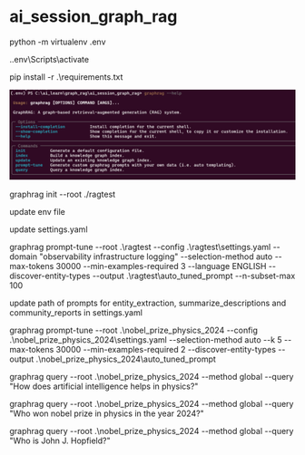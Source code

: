 # ai_session_graph_rag

python -m virtualenv .env  

.\.env\Scripts\activate  

pip install -r .\requirements.txt  

![GraphRAG Help](./img/graphrag_help.png)

graphrag init --root ./ragtest

update env file

update settings.yaml

graphrag prompt-tune --root .\ragtest --config .\ragtest\settings.yaml --domain "observability infrastructure logging" --selection-method auto --max-tokens 30000 --min-examples-required 3 --language ENGLISH --discover-entity-types --output .\ragtest\auto_tuned_prompt --n-subset-max 100

update path of prompts for entity_extraction, summarize_descriptions and community_reports in settings.yaml

graphrag prompt-tune --root .\nobel_prize_physics_2024 --config .\nobel_prize_physics_2024\settings.yaml --selection-method auto --k 5 --max-tokens 30000 --min-examples-required 2 --discover-entity-types --output .\nobel_prize_physics_2024\auto_tuned_prompt

graphrag query --root .\nobel_prize_physics_2024 --method global --query "How does artificial intelligence helps in physics?"

graphrag query --root .\nobel_prize_physics_2024 --method global --query "Who won nobel prize in physics in the year 2024?"

graphrag query --root .\nobel_prize_physics_2024 --method global --query "Who is John J. Hopfield?"